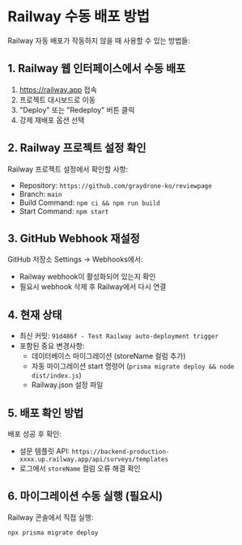 # Railway 수동 배포 방법

Railway 자동 배포가 작동하지 않을 때 사용할 수 있는 방법들:

## 1. Railway 웹 인터페이스에서 수동 배포

1. https://railway.app 접속
2. 프로젝트 대시보드로 이동
3. "Deploy" 또는 "Redeploy" 버튼 클릭
4. 강제 재배포 옵션 선택

## 2. Railway 프로젝트 설정 확인

Railway 프로젝트 설정에서 확인할 사항:
- Repository: `https://github.com/graydrone-ko/reviewpage`
- Branch: `main`  
- Build Command: `npm ci && npm run build`
- Start Command: `npm start`

## 3. GitHub Webhook 재설정

GitHub 저장소 Settings → Webhooks에서:
- Railway webhook이 활성화되어 있는지 확인
- 필요시 webhook 삭제 후 Railway에서 다시 연결

## 4. 현재 상태

- 최신 커밋: `91d486f - Test Railway auto-deployment trigger`
- 포함된 중요 변경사항:
  - 데이터베이스 마이그레이션 (storeName 컬럼 추가)
  - 자동 마이그레이션 start 명령어 (`prisma migrate deploy && node dist/index.js`)
  - Railway.json 설정 파일

## 5. 배포 확인 방법

배포 성공 후 확인:
- 설문 템플릿 API: `https://backend-production-xxxx.up.railway.app/api/surveys/templates`
- 로그에서 `storeName` 컬럼 오류 해결 확인

## 6. 마이그레이션 수동 실행 (필요시)

Railway 콘솔에서 직접 실행:
```bash
npx prisma migrate deploy
```